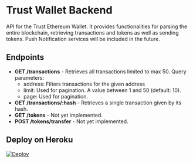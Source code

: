 # Trust Wallet Backend
API for the Trust Ethereum Wallet. It provides functionalities for parsing the entire blockchain, retrieving transactions and tokens as well as sending tokens. Push Notification services will be included in the future.

## Endpoints

* **GET /transactions** - Retrieves all transactions limited to max 50. Query parameters:
    * address: Filters transactions for the given address
    * limit: Used for pagination. A value between 1 and 50 (default: 10).
    * page: Used for pagination.
* **GET /transactions/:hash** - Retrieves a single transaction given by its hash.
* **GET /tokens** - Not yet implemented.
* **POST /tokens/transfer** - Not yet implemented. 

## Deploy on Heroku
[![Deploy](https://www.herokucdn.com/deploy/button.svg)](https://heroku.com/deploy)
